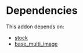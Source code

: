 # Dependencies

This addon depends on:

- [stock](../../../../../oca-ocb-warehouse/odoo-bringout-oca-ocb-stock)
- [base_multi_image](../../../../../oca-technical/odoo-bringout-oca-server-tools-base_multi_image)
